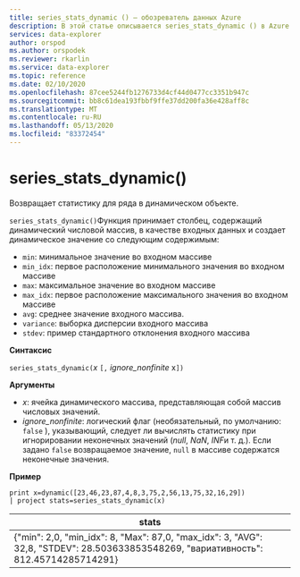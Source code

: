 ```yaml
---
title: series_stats_dynamic () — обозреватель данных Azure
description: В этой статье описывается series_stats_dynamic () в Azure обозреватель данных.
services: data-explorer
author: orspod
ms.author: orspodek
ms.reviewer: rkarlin
ms.service: data-explorer
ms.topic: reference
ms.date: 02/10/2020
ms.openlocfilehash: 87cee5244fb1276733d4cf44d0477cc3351b947c
ms.sourcegitcommit: bb8c61dea193fbbf9ffe37dd200fa36e428aff8c
ms.translationtype: MT
ms.contentlocale: ru-RU
ms.lasthandoff: 05/13/2020
ms.locfileid: "83372454"
---
```

# <a name="series_stats_dynamic"></a>series_stats_dynamic()

Возвращает статистику для ряда в динамическом объекте.  

`series_stats_dynamic()`Функция принимает столбец, содержащий динамический числовой массив, в качестве входных данных и создает динамическое значение со следующим содержимым:
* `min`: минимальное значение во входном массиве
* `min_idx`: первое расположение минимального значения во входном массиве
* `max`: максимальное значение во входном массиве
* `max_idx`: первое расположение максимального значения во входном массиве
* `avg`: среднее значение входного массива.
* `variance`: выборка дисперсии входного массива
* `stdev`: пример стандартного отклонения входного массива

**Синтаксис**

`series_stats_dynamic(`*x* `[,` *ignore_nonfinite* x`])`

**Аргументы**

* *x*: ячейка динамического массива, представляющая собой массив числовых значений. 
* *ignore_nonfinite*: логический флаг (необязательный, по умолчанию: `false` ), указывающий, следует ли вычислять статистику при игнорировании неконечных значений (*null*, *NaN*, *INF*и т. д.). Если задано `false` возвращаемое значение, `null` в массиве содержатся неконечные значения.

**Пример**

<!-- csl: https://help.kusto.windows.net:443/Samples -->
```kusto
print x=dynamic([23,46,23,87,4,8,3,75,2,56,13,75,32,16,29]) 
| project stats=series_stats_dynamic(x)
```

|stats
|---|
|{"min": 2,0, "min_idx": 8, "Max": 87,0, "max_idx": 3, "AVG": 32,8, "STDEV": 28.503633853548269, "вариативность": 812.45714285714291}
